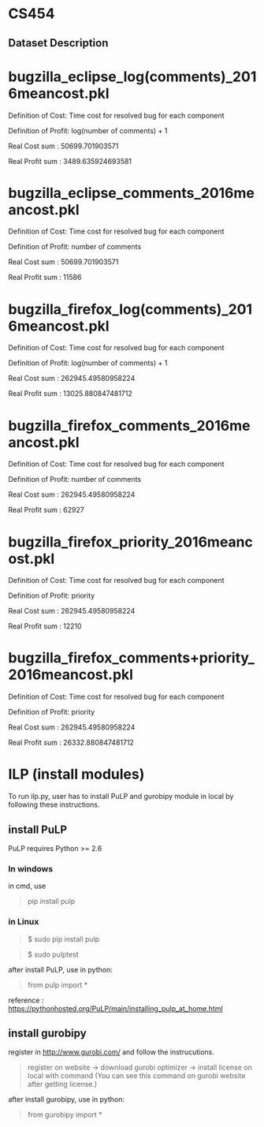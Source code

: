 # CS454

## Dataset Description

# bugzilla_eclipse_log(comments)_2016meancost.pkl

Definition of Cost: Time cost for resolved bug for each component

Definition of Profit: log(number of comments) + 1

Real Cost sum : 50699.701903571

Real Profit sum : 3489.635924693581


# bugzilla_eclipse_comments_2016meancost.pkl

Definition of Cost: Time cost for resolved bug for each component

Definition of Profit: number of comments

Real Cost sum : 50699.701903571

Real Profit sum : 11586


# bugzilla_firefox_log(comments)_2016meancost.pkl

Definition of Cost: Time cost for resolved bug for each component

Definition of Profit: log(number of comments) + 1

Real Cost sum : 262945.49580958224

Real Profit sum : 13025.880847481712


# bugzilla_firefox_comments_2016meancost.pkl

Definition of Cost: Time cost for resolved bug for each component

Definition of Profit: number of comments

Real Cost sum : 262945.49580958224

Real Profit sum : 62927


# bugzilla_firefox_priority_2016meancost.pkl

Definition of Cost: Time cost for resolved bug for each component

Definition of Profit: priority

Real Cost sum : 262945.49580958224

Real Profit sum : 12210


# bugzilla_firefox_comments+priority_2016meancost.pkl

Definition of Cost: Time cost for resolved bug for each component

Definition of Profit: priority

Real Cost sum : 262945.49580958224

Real Profit sum : 26332.880847481712

# ILP (install modules)
To run ilp.py, user has to install PuLP and gurobipy module in local by following these instructions.

## install PuLP
PuLP requires Python >= 2.6

### In windows
in cmd, use

> pip install pulp
### in Linux
> $ sudo pip install pulp

> $ sudo pulptest

after install PuLP, use in python:

> from pulp import *

reference : https://pythonhosted.org/PuLP/main/installing_pulp_at_home.html

## install gurobipy
register in http://www.gurobi.com/ and follow the instrucutions.

> register on website -> download gurobi optimizer -> install license on local with command (You can see this command on gurobi website after getting license.)

after install gurobipy, use in python:

> from gurobipy import *
